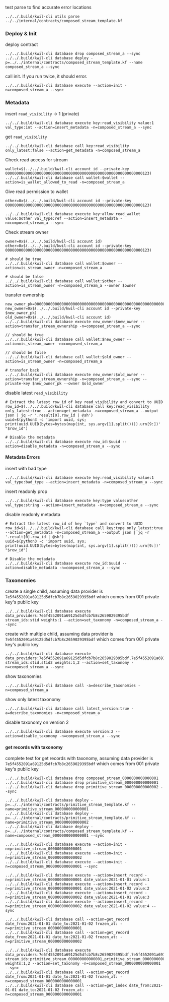 test parse to find accurate error locations
```shell
../../.build/kwil-cli utils parse ../../internal/contracts/composed_stream_template.kf
```

### Deploy & Init

deploy contract
```shell
../../.build/kwil-cli database drop composed_stream_a --sync
../../.build/kwil-cli database deploy -p=../../internal/contracts/composed_stream_template.kf --name composed_stream_a --sync
```

call init. If you run twice, it should error.
```shell
../../.build/kwil-cli database execute --action=init -n=composed_stream_a --sync 
```

### Metadata

insert `read_visibility` -> 1 (private)
```shell
../../.build/kwil-cli database execute key:read_visibility value:1 val_type:int --action=insert_metadata -n=composed_stream_a --sync 
```

get `read_visibility`
```shell
../../.build/kwil-cli database call key:read_visibility only_latest:false --action=get_metadata -n=composed_stream_a
```

Check read access for stream
```shell
wallet=$(../../.build/kwil-cli account id --private-key 0000000000000000000000000000000000000000000000000000000000000123)
../../.build/kwil-cli database call wallet:$wallet --action=is_wallet_allowed_to_read -n=composed_stream_a
```

Give read permission to wallet
```shell
other=0x$(../../.build/kwil-cli account id --private-key 0000000000000000000000000000000000000000000000000000000000000123)

../../.build/kwil-cli database execute key:allow_read_wallet value:$other val_type:ref --action=insert_metadata -n=composed_stream_a --sync
```

Check stream owner
```shell
owner=0x$(../../.build/kwil-cli account id)
other=0x$(../../.build/kwil-cli account id --private-key 0000000000000000000000000000000000000000000000000000000000000123)

# should be true
../../.build/kwil-cli database call wallet:$owner --action=is_stream_owner -n=composed_stream_a

# should be false
../../.build/kwil-cli database call wallet:$other --action=is_stream_owner -n=composed_stream_a --owner $owner
```

transfer ownership
```shell
new_owner_pk=0000000000000000000000000000000000000000000000000000000000000456
new_owner=0x$(../../.build/kwil-cli account id --private-key $new_owner_pk)
old_owner=0x$(../../.build/kwil-cli account id)
../../.build/kwil-cli database execute new_owner:$new_owner --action=transfer_stream_ownership -n=composed_stream_a --sync

// should be true
../../.build/kwil-cli database call wallet:$new_owner --action=is_stream_owner -n=composed_stream_a

// should be false
../../.build/kwil-cli database call wallet:$old_owner --action=is_stream_owner -n=composed_stream_a

# transfer back
../../.build/kwil-cli database execute new_owner:$old_owner --action=transfer_stream_ownership -n=composed_stream_a --sync --private-key $new_owner_pk --owner $old_owner
```

disable latest `read_visibility`
```shell
# Extract the latest row_id of key read_visibility and convert to UUID
row_id=$(../../.build/kwil-cli database call key:read_visibility only_latest:true --action=get_metadata -n=composed_stream_a --output json | jq -r '.result[0].row_id | @sh')
uuid=$(python3 -c 'import uuid, sys; print(uuid.UUID(bytes=bytes(map(int, sys.argv[1].split()))).urn[9:])' "$row_id")

# Disable the metadata
../../.build/kwil-cli database execute row_id:$uuid --action=disable_metadata -n=composed_stream_a --sync
```

#### Metadata Errors

insert with bad type
```shell
../../.build/kwil-cli database execute key:read_visibility value:1 val_type:bad_type --action=insert_metadata -n=composed_stream_a --sync 
```

insert readonly prop
```shell
../../.build/kwil-cli database execute key:type value:other val_type:string --action=insert_metadata -n=composed_stream_a --sync 
```

disable readonly metadata
```shell
# Extract the latest row_id of key `type` and convert to UUID
row_id=$(../../.build/kwil-cli database call key:type only_latest:true --action=get_metadata -n=composed_stream_a --output json | jq -r '.result[0].row_id | @sh')
uuid=$(python3 -c 'import uuid, sys; print(uuid.UUID(bytes=bytes(map(int, sys.argv[1].split()))).urn[9:])' "$row_id")

# Disable the metadata
../../.build/kwil-cli database execute row_id:$uuid --action=disable_metadata -n=composed_stream_a --sync
```

### Taxonomies

create a single child, assuming data provider is `7e5f4552091a69125d5dfcb7b8c2659029395bdf` which comes from 001 private key's public key
```shell
../../.build/kwil-cli database execute data_providers:7e5f4552091a69125d5dfcb7b8c2659029395bdf stream_ids:stid weights:1 --action=set_taxonomy -n=composed_stream_a --sync
```

create with multiple child, assuming data provider is `7e5f4552091a69125d5dfcb7b8c2659029395bdf` which comes from 001 private key's public key
```shell
../../.build/kwil-cli database execute data_providers:7e5f4552091a69125d5dfcb7b8c2659029395bdf,7e5f4552091a69125d5dfcb7b8c2659029395bdf stream_ids:stid,stid2 weights:1,2 --action=set_taxonomy -n=composed_stream_a --sync
```

show taxonomies
```shell
../../.build/kwil-cli database call -a=describe_taxonomies -n=composed_stream_a
```

show only latest taxonomy
```shell
../../.build/kwil-cli database call latest_version:true -a=describe_taxonomies -n=composed_stream_a
```

disable taxonomy on version 2
```shell
../../.build/kwil-cli database execute version:2 --action=disable_taxonomy -n=composed_stream_a --sync
```

#### get records with taxonomy

complete test for get records with taxonomy, assuming data provider is `7e5f4552091a69125d5dfcb7b8c2659029395bdf` which comes from 001 private key's public key
```shell
../../.build/kwil-cli database drop composed_stream_0000000000000001
../../.build/kwil-cli database drop primitive_stream_000000000000001
../../.build/kwil-cli database drop primitive_stream_000000000000002 --sync

../../.build/kwil-cli database deploy -p=../../internal/contracts/primitive_stream_template.kf --name=primitive_stream_000000000000001
../../.build/kwil-cli database deploy -p=../../internal/contracts/primitive_stream_template.kf --name=primitive_stream_000000000000002
../../.build/kwil-cli database deploy -p=../../internal/contracts/composed_stream_template.kf --name=composed_stream_0000000000000001 --sync

../../.build/kwil-cli database execute --action=init -n=primitive_stream_000000000000001
../../.build/kwil-cli database execute --action=init -n=primitive_stream_000000000000002
../../.build/kwil-cli database execute --action=init -n=composed_stream_0000000000000001 --sync

../../.build/kwil-cli database execute --action=insert_record -n=primitive_stream_000000000000001 date_value:2021-01-01 value:1
../../.build/kwil-cli database execute --action=insert_record -n=primitive_stream_000000000000001 date_value:2021-01-02 value:2 
../../.build/kwil-cli database execute --action=insert_record -n=primitive_stream_000000000000002 date_value:2021-01-01 value:3 
../../.build/kwil-cli database execute --action=insert_record -n=primitive_stream_000000000000002 date_value:2021-01-02 value:4 --sync

../../.build/kwil-cli database call --action=get_record date_from:2021-01-01 date_to:2021-01-02 frozen_at: -n=primitive_stream_000000000000001
../../.build/kwil-cli database call --action=get_record date_from:2021-01-01 date_to:2021-01-02 frozen_at: -n=primitive_stream_000000000000002

../../.build/kwil-cli database execute data_providers:7e5f4552091a69125d5dfcb7b8c2659029395bdf,7e5f4552091a69125d5dfcb7b8c2659029395bdf stream_ids:primitive_stream_000000000000001,primitive_stream_000000000000002 weights:1,2 --action=set_taxonomy -n=composed_stream_0000000000000001 --sync
../../.build/kwil-cli database call --action=get_record date_from:2021-01-01 date_to:2021-01-02 frozen_at: -n=composed_stream_0000000000000001
../../.build/kwil-cli database call --action=get_index date_from:2021-01-01 date_to:2021-01-02 frozen_at: -n=composed_stream_0000000000000001
```